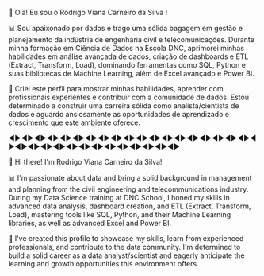 👋 Olá! Eu sou o Rodrigo Viana Carneiro da Silva !

📊 Sou apaixonado por dados e trago uma sólida bagagem em gestão e planejamento da indústria de engenharia civil e telecomunicações. Durante minha formação em Ciência de Dados na Escola DNC, aprimorei minhas habilidades em análise avançada de dados, criação de dashboards e ETL (Extract, Transform, Load), dominando ferramentas como SQL, Python e suas bibliotecas de Machine Learning, além de Excel avançado e Power BI.

🚀 Criei este perfil para mostrar minhas habilidades, aprender com profissionais experientes e contribuir com a comunidade de dados. Estou determinado a construir uma carreira sólida como analista/cientista de dados e aguardo ansiosamente as oportunidades de aprendizado e crescimento que este ambiente oferece.

◄►◄►◄►◄►◄►◄►◄►◄►◄►◄►◄►◄►◄►◄►◄►◄►◄►◄►◄►◄►◄►◄►◄►◄►◄►◄►◄►◄►◄►◄►◄►◄►◄►

👋 Hi there! I'm Rodrigo Viana Carneiro da Silva!

📊 I'm passionate about data and bring a solid background in management and planning from the civil engineering and telecommunications industry.
  During my Data Science training at DNC School, I honed my skills in advanced data analysis, dashboard creation, and ETL (Extract, Transform, Load), mastering tools like SQL, Python, and their Machine Learning libraries, as well as advanced Excel and Power BI.

🚀 I've created this profile to showcase my skills, learn from experienced professionals, and contribute to the data community. I'm determined to build a solid career as a data analyst/scientist and eagerly anticipate the learning and growth opportunities this environment offers.
